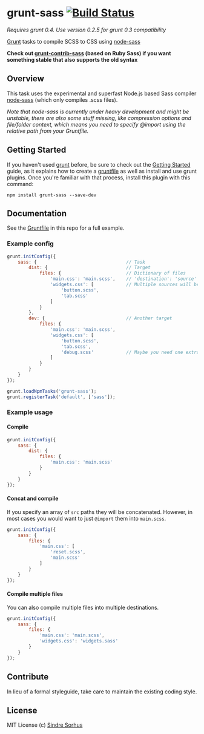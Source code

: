 # grunt-sass [![Build Status](https://secure.travis-ci.org/sindresorhus/grunt-sass.png?branch=master)](http://travis-ci.org/sindresorhus/grunt-sass)

*Requires grunt 0.4. Use version 0.2.5 for grunt 0.3 compatibility*

[Grunt][grunt] tasks to compile SCSS to CSS using [node-sass](https://github.com/andrew/node-sass)

**Check out [grunt-contrib-sass](https://github.com/gruntjs/grunt-contrib-sass) (based on Ruby Sass) if you want something stable that also supports the old syntax**


## Overview

This task uses the experimental and superfast Node.js based Sass compiler [node-sass](https://github.com/andrew/node-sass) (which only compiles .scss files).

*Note that node-sass is currently under heavy development and might be unstable, there are also some stuff missing, like compression options and file/folder context, which means you need to specify @import using the relative path from your Gruntfile.*


## Getting Started

If you haven't used [grunt][] before, be sure to check out the [Getting Started][] guide, as it explains how to create a [gruntfile][Getting Started] as well as install and use grunt plugins. Once you're familiar with that process, install this plugin with this command:

```shell
npm install grunt-sass --save-dev
```

[grunt]: http://gruntjs.com
[Getting Started]: https://github.com/gruntjs/grunt/wiki/Getting-started


## Documentation

See the [Gruntfile](https://github.com/sindresorhus/grunt-sass/blob/master/Gruntfile.js) in this repo for a full example.


### Example config

```javascript
grunt.initConfig({
	sass: {									// Task
		dist: {								// Target
			files: {						// Dictionary of files
				'main.css': 'main.scss',	// 'destination': 'source'
				'widgets.css': [			// Multiple sources will be concatenated
					'button.scss',
					'tab.scss'
				]
			}
		},
		dev: {								// Another target
			files: {
				'main.css': 'main.scss',
				'widgets.css': [
					'button.scss',
					'tab.scss',
					'debug.scss'			// Maybe you need one extra file in dev
				]
			}
		}
	}
});

grunt.loadNpmTasks('grunt-sass');
grunt.registerTask('default', ['sass']);
```


### Example usage


#### Compile

```javascript
grunt.initConfig({
	sass: {
		dist: {
			files: {
				'main.css': 'main.scss'
			}
		}
	}
});
```


#### Concat and compile

If you specify an array of `src` paths they will be concatenated. However, in most cases you would want to just `@import` them into `main.scss`.

```javascript
grunt.initConfig({
	sass: {
		files: {
			'main.css': [
				'reset.scss',
				'main.scss'
			]
		}
	}
});
```


#### Compile multiple files

You can also compile multiple files into multiple destinations.

```javascript
grunt.initConfig({
	sass: {
		files: {
			'main.css': 'main.scss',
			'widgets.css': 'widgets.sass'
		}
	}
});
```


## Contribute

In lieu of a formal styleguide, take care to maintain the existing coding style.


## License

MIT License
(c) [Sindre Sorhus](http://sindresorhus.com)
